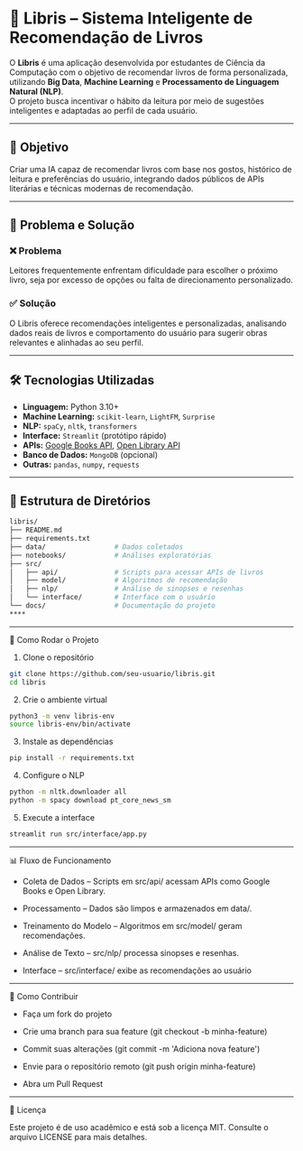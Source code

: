 # 📘 Libris – Sistema Inteligente de Recomendação de Livros

O **Libris** é uma aplicação desenvolvida por estudantes de Ciência da Computação com o objetivo de recomendar livros de forma personalizada, utilizando **Big Data**, **Machine Learning** e **Processamento de Linguagem Natural (NLP)**.  
O projeto busca incentivar o hábito da leitura por meio de sugestões inteligentes e adaptadas ao perfil de cada usuário.

---

## 🎯 Objetivo

Criar uma IA capaz de recomendar livros com base nos gostos, histórico de leitura e preferências do usuário, integrando dados públicos de APIs literárias e técnicas modernas de recomendação.

---

## 🧠 Problema e Solução

### ❌ Problema
Leitores frequentemente enfrentam dificuldade para escolher o próximo livro, seja por excesso de opções ou falta de direcionamento personalizado.

### ✅ Solução
O Libris oferece recomendações inteligentes e personalizadas, analisando dados reais de livros e comportamento do usuário para sugerir obras relevantes e alinhadas ao seu perfil.

---

## 🛠️ Tecnologias Utilizadas

- **Linguagem:** Python 3.10+
- **Machine Learning:** `scikit-learn`, `LightFM`, `Surprise`
- **NLP:** `spaCy`, `nltk`, `transformers`
- **Interface:** `Streamlit` (protótipo rápido)
- **APIs:** [Google Books API](https://developers.google.com/books), [Open Library API](https://openlibrary.org/developers)
- **Banco de Dados:** `MongoDB` (opcional)
- **Outras:** `pandas`, `numpy`, `requests`

---

## 📁 Estrutura de Diretórios

```bash
libris/
├── README.md
├── requirements.txt
├── data/                 # Dados coletados
├── notebooks/            # Análises exploratórias
├── src/
│   ├── api/              # Scripts para acessar APIs de livros
│   ├── model/            # Algoritmos de recomendação
│   ├── nlp/              # Análise de sinopses e resenhas
│   └── interface/        # Interface com o usuário
└── docs/                 # Documentação do projeto
****
```
---
🚀 Como Rodar o Projeto
1. Clone o repositório
```bash
git clone https://github.com/seu-usuario/libris.git
cd libris
```
2. Crie o ambiente virtual
```bash
python3 -m venv libris-env
source libris-env/bin/activate
```
3. Instale as dependências
```bash
pip install -r requirements.txt
```
4. Configure o NLP
```bash
python -m nltk.downloader all
python -m spacy download pt_core_news_sm
```
5. Execute a interface
```bash
streamlit run src/interface/app.py
```
---

📊 Fluxo de Funcionamento

- Coleta de Dados – Scripts em src/api/ acessam APIs como Google Books e Open Library.

- Processamento – Dados são limpos e armazenados em data/.

- Treinamento do Modelo – Algoritmos em src/model/ geram recomendações.

- Análise de Texto – src/nlp/ processa sinopses e resenhas.

- Interface – src/interface/ exibe as recomendações ao usuário

---

🤝 Como Contribuir

- Faça um fork do projeto

- Crie uma branch para sua feature (git checkout -b minha-feature)

- Commit suas alterações (git commit -m 'Adiciona nova feature')

- Envie para o repositório remoto (git push origin minha-feature)

- Abra um Pull Request

---
📜 Licença

Este projeto é de uso acadêmico e está sob a licença MIT. Consulte o arquivo LICENSE para mais detalhes.
